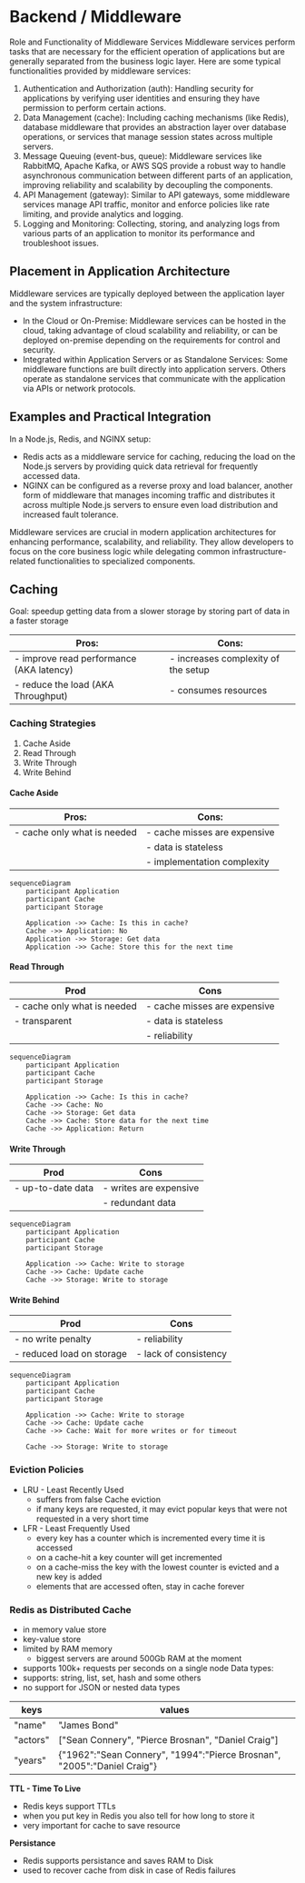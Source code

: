 # Backend / Middleware

Role and Functionality of Middleware Services
Middleware services perform tasks that are necessary for the efficient operation of applications but are generally separated from the business logic layer. Here are some typical functionalities provided by middleware services:

1. Authentication and Authorization (auth): Handling security for applications by verifying user identities and ensuring they have permission to perform certain actions.
2. Data Management (cache): Including caching mechanisms (like Redis), database middleware that provides an abstraction layer over database operations, or services that manage session states across multiple servers.
3. Message Queuing (event-bus, queue): Middleware services like RabbitMQ, Apache Kafka, or AWS SQS provide a robust way to handle asynchronous communication between different parts of an application, improving reliability and scalability by decoupling the components.
4. API Management (gateway): Similar to API gateways, some middleware services manage API traffic, monitor and enforce policies like rate limiting, and provide analytics and logging.
5. Logging and Monitoring: Collecting, storing, and analyzing logs from various parts of an application to monitor its performance and troubleshoot issues.

## Placement in Application Architecture

Middleware services are typically deployed between the application layer and the system infrastructure:

-   In the Cloud or On-Premise: Middleware services can be hosted in the cloud, taking advantage of cloud scalability and reliability, or can be deployed on-premise depending on the requirements for control and security.
-   Integrated within Application Servers or as Standalone Services: Some middleware functions are built directly into application servers. Others operate as standalone services that communicate with the application via APIs or network protocols.

## Examples and Practical Integration

In a Node.js, Redis, and NGINX setup:

-   Redis acts as a middleware service for caching, reducing the load on the Node.js servers by providing quick data retrieval for frequently accessed data.
-   NGINX can be configured as a reverse proxy and load balancer, another form of middleware that manages incoming traffic and distributes it across multiple Node.js servers to ensure even load distribution and increased fault tolerance.

Middleware services are crucial in modern application architectures for enhancing performance, scalability, and reliability. They allow developers to focus on the core business logic while delegating common infrastructure-related functionalities to specialized components.

## Caching

Goal: speedup getting data from a slower storage by storing part of data in a faster storage

| Pros:                                    | Cons:                               |
| ---------------------------------------- | ----------------------------------- |
| - improve read performance (AKA latency) | - increases complexity of the setup |
| - reduce the load (AKA Throughput)       | - consumes resources                |

### Caching Strategies

1. Cache Aside
2. Read Through
3. Write Through
4. Write Behind

#### Cache Aside

| **Pros:**                   | **Cons:**                    |
| --------------------------- | ---------------------------- |
| - cache only what is needed | - cache misses are expensive |
|                             | - data is stateless          |
|                             | - implementation complexity  |

```mermaid
sequenceDiagram
    participant Application
    participant Cache
    participant Storage

    Application ->> Cache: Is this in cache?
    Cache ->> Application: No
    Application ->> Storage: Get data
    Application ->> Cache: Store this for the next time
```

#### Read Through

| Prod                        | Cons                         |
| --------------------------- | ---------------------------- |
| - cache only what is needed | - cache misses are expensive |
| - transparent               | - data is stateless          |
|                             | - reliability                |

```mermaid
sequenceDiagram
    participant Application
    participant Cache
    participant Storage

    Application ->> Cache: Is this in cache?
    Cache ->> Cache: No
    Cache ->> Storage: Get data
    Cache ->> Cache: Store data for the next time
    Cache ->> Application: Return
```

#### Write Through

| Prod              | Cons                   |
| ----------------- | ---------------------- |
| - up-to-date data | - writes are expensive |
|                   | - redundant data       |

```mermaid
sequenceDiagram
    participant Application
    participant Cache
    participant Storage

    Application ->> Cache: Write to storage
    Cache ->> Cache: Update cache
    Cache ->> Storage: Write to storage
```

#### Write Behind

| Prod                      | Cons                  |
| ------------------------- | --------------------- |
| - no write penalty        | - reliability         |
| - reduced load on storage | - lack of consistency |

```mermaid
sequenceDiagram
    participant Application
    participant Cache
    participant Storage

    Application ->> Cache: Write to storage
    Cache ->> Cache: Update cache
    Cache ->> Cache: Wait for more writes or for timeout

    Cache ->> Storage: Write to storage
```

### Eviction Policies

-   LRU - Least Recently Used
    -   suffers from false Cache eviction
    -   if many keys are requested, it may evict popular keys that were not requested in a very short time
-   LFR - Least Frequently Used
    -   every key has a counter which is incremented every time it is accessed
    -   on a cache-hit a key counter will get incremented
    -   on a cache-miss the key with the lowest counter is evicted and a new key is added
    -   elements that are accessed often, stay in cache forever

### Redis as Distributed Cache

-   in memory value store
-   key-value store
-   limited by RAM memory
    -   biggest servers are around 500Gb RAM at the moment
-   supports 100k+ requests per seconds on a single node
    Data types:
-   supports: string, list, set, hash and some others
-   no support for JSON or nested data types

| keys     | values                                                                  |
| -------- | ----------------------------------------------------------------------- |
| "name"   | "James Bond"                                                            |
| "actors" | ["Sean Connery", "Pierce Brosnan", "Daniel Craig"]                      |
| "years"  | {"1962":"Sean Connery", "1994":"Pierce Brosnan", "2005":"Daniel Craig"} |

**TTL - Time To Live**

-   Redis keys support TTLs
-   when you put key in Redis you also tell for how long to store it
-   very important for cache to save resource

**Persistance**

-   Redis supports persistance and saves RAM to Disk
-   used to recover cache from disk in case of Redis failures
